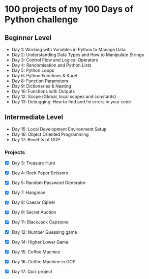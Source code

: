 # 100 projects of my 100 Days of Python challenge

## Beginner Level

- Day 1: Working with Variables in Python to Manage Data
- Day 2: Understanding Data Types and How to Manipulate Strings
- Day 3: Control Flow and Logical Operators
- Day 4: Randomisation and Python Lists
- Day 5: Python Loops
- Day 6: Python Functions & Karel
- Day 8: Function Parameters
- Day 9: Dictionaries & Nesting
- Day 10: Functions with Outputs
- Day 12: Scope (Global, local scopes and constants)
- Day 13: Debugging: How to find and fix errors in your code

## Intermediate Level

- Day 15: Local Development Environment Setup
- Day 16: Object Oriented Programming
- Day 17: Benefits of OOP

### Projects

- [x] Day 3: Treasure Hunt
- [x] Day 4: Rock Paper Scissors
- [x] Day 5: Random Password Generator
- [x] Day 7: Hangman
- [x] Day 8: Caesar Cipher
- [x] Day 9: Secret Auction
- [x] Day 11: BlackJack Capstone
- [x] Day 12: Number Guessing game
- [x] Day 14: Higher Lower Game

- [x] Day 15: Coffee Machine
- [x] Day 16: Coffee Machine in OOP
- [x] Day 17: Quiz project
